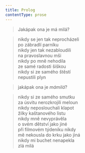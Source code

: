 ```yaml
---
title: Prolog
contentType: prose
---
```


> Jakápak ona je má milá?

  

> nikdy se jen tak neprocházeli  
> po zábradlí parníku  
> nikdy jen tak nezabloudili  
> na pravoslavnou mši  
> nikdy po mně nehodila  
> ze samé radosti šiškou  
> nikdy si ze samého štěstí  
> nepustili plyn

  

> jakápak ona je _mámilá_?

  

> nikdy si ze samého smutku  
> za úsvitu nerozkrojili meloun  
> nikdy neposlouchali klapot  
> žilky kaštanového listu  
> nikdy mně nevyprávěla  
> o svém dětství jako jiné  
> při filmovém týdeníku nikdy  
> mě nekousla do krku jako jiná  
> nikdy mi buchet nenapekla  
> zlá milá
